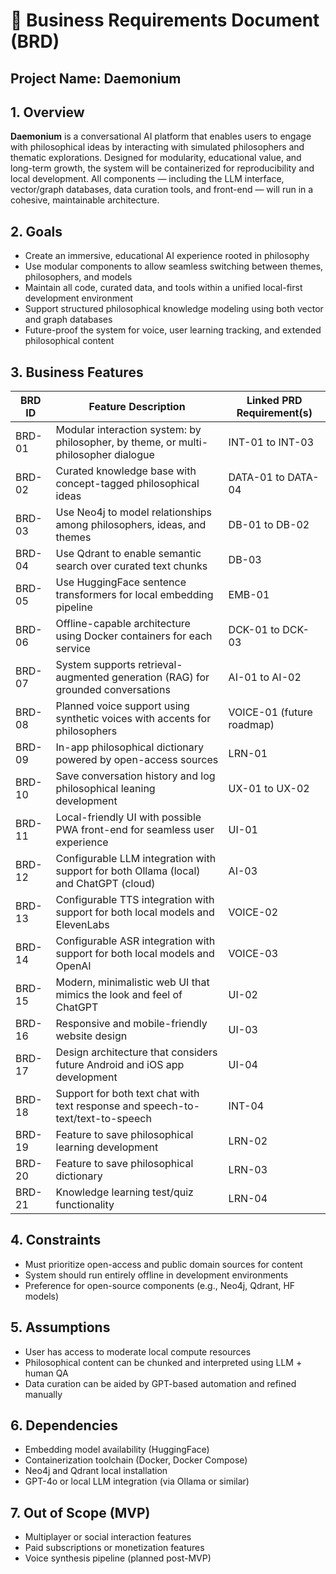 # 📘 Business Requirements Document (BRD)

## Project Name: Daemonium

## 1. Overview
**Daemonium** is a conversational AI platform that enables users to engage with philosophical ideas by interacting with simulated philosophers and thematic explorations. Designed for modularity, educational value, and long-term growth, the system will be containerized for reproducibility and local development. All components — including the LLM interface, vector/graph databases, data curation tools, and front-end — will run in a cohesive, maintainable architecture.

## 2. Goals
- Create an immersive, educational AI experience rooted in philosophy
- Use modular components to allow seamless switching between themes, philosophers, and models
- Maintain all code, curated data, and tools within a unified local-first development environment
- Support structured philosophical knowledge modeling using both vector and graph databases
- Future-proof the system for voice, user learning tracking, and extended philosophical content

## 3. Business Features

| BRD ID | Feature Description                                                                 | Linked PRD Requirement(s)       |
|--------|--------------------------------------------------------------------------------------|---------------------------------|
| BRD-01 | Modular interaction system: by philosopher, by theme, or multi-philosopher dialogue | INT-01 to INT-03                |
| BRD-02 | Curated knowledge base with concept-tagged philosophical ideas                      | DATA-01 to DATA-04              |
| BRD-03 | Use Neo4j to model relationships among philosophers, ideas, and themes              | DB-01 to DB-02                  |
| BRD-04 | Use Qdrant to enable semantic search over curated text chunks                       | DB-03                           |
| BRD-05 | Use HuggingFace sentence transformers for local embedding pipeline                  | EMB-01                          |
| BRD-06 | Offline-capable architecture using Docker containers for each service               | DCK-01 to DCK-03                |
| BRD-07 | System supports retrieval-augmented generation (RAG) for grounded conversations     | AI-01 to AI-02                  |
| BRD-08 | Planned voice support using synthetic voices with accents for philosophers          | VOICE-01 (future roadmap)       |
| BRD-09 | In-app philosophical dictionary powered by open-access sources                      | LRN-01                          |
| BRD-10 | Save conversation history and log philosophical leaning development                 | UX-01 to UX-02                  |
| BRD-11 | Local-friendly UI with possible PWA front-end for seamless user experience          | UI-01                           |
| BRD-12 | Configurable LLM integration with support for both Ollama (local) and ChatGPT (cloud) | AI-03                           |
| BRD-13 | Configurable TTS integration with support for both local models and ElevenLabs      | VOICE-02                        |
| BRD-14 | Configurable ASR integration with support for both local models and OpenAI          | VOICE-03                        |
| BRD-15 | Modern, minimalistic web UI that mimics the look and feel of ChatGPT                | UI-02                           |
| BRD-16 | Responsive and mobile-friendly website design                                      | UI-03                           |
| BRD-17 | Design architecture that considers future Android and iOS app development           | UI-04                           |
| BRD-18 | Support for both text chat with text response and speech-to-text/text-to-speech    | INT-04                          |
| BRD-19 | Feature to save philosophical learning development                                  | LRN-02                          |
| BRD-20 | Feature to save philosophical dictionary                                           | LRN-03                          |
| BRD-21 | Knowledge learning test/quiz functionality                                         | LRN-04                          |

## 4. Constraints
- Must prioritize open-access and public domain sources for content
- System should run entirely offline in development environments
- Preference for open-source components (e.g., Neo4j, Qdrant, HF models)

## 5. Assumptions
- User has access to moderate local compute resources
- Philosophical content can be chunked and interpreted using LLM + human QA
- Data curation can be aided by GPT-based automation and refined manually

## 6. Dependencies
- Embedding model availability (HuggingFace)
- Containerization toolchain (Docker, Docker Compose)
- Neo4j and Qdrant local installation
- GPT-4o or local LLM integration (via Ollama or similar)

## 7. Out of Scope (MVP)
- Multiplayer or social interaction features
- Paid subscriptions or monetization features
- Voice synthesis pipeline (planned post-MVP)

